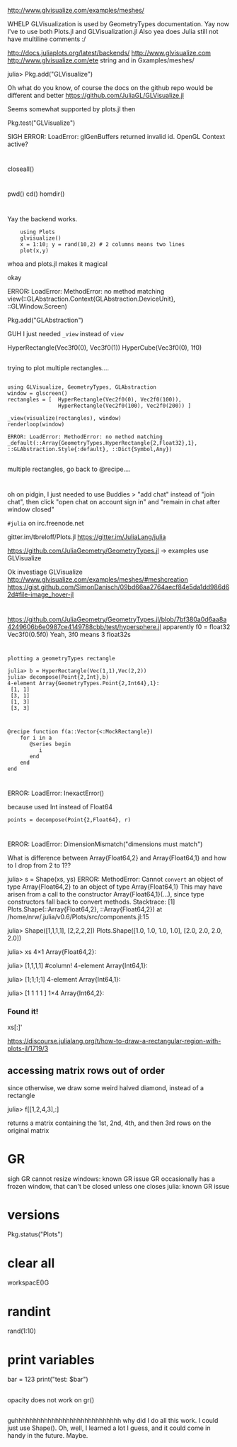 http://www.glvisualize.com/examples/meshes/


WHELP GLVisualization is used by GeometryTypes documentation. Yay now I've to use both Plots.jl and GLVisualization.jl
 Also yea does Julia still not have multiline comments :/

 http://docs.juliaplots.org/latest/backends/
 http://www.glvisualize.com
 http://www.glvisualize.com/ete string and in
 Gxamples/meshes/


julia> Pkg.add("GLVisualize")


Oh what do you know, of course the docs on the github repo would be different and better
https://github.com/JuliaGL/GLVisualize.jl

Seems somewhat supported by plots.jl then


Pkg.test("GLVisualize")


SIGH
ERROR: LoadError: glGenBuffers returned invalid id. OpenGL Context active?




#
closeall()


#
pwd()
cd()
homdir()


#


Yay the backend works.
```
    using Plots
    glvisualize()
    x = 1:10; y = rand(10,2) # 2 columns means two lines
    plot(x,y)
```
whoa and plots.jl makes it magical


okay


ERROR: LoadError: MethodError: no method matching view(::GLAbstraction.Context{GLAbstraction.DeviceUnit}, ::GLWindow.Screen)


Pkg.add("GLAbstraction")

GUH I just needed `_view` instead of `view`

HyperRectangle(Vec3f0(0), Vec3f0(1))
HyperCube(Vec3f0(0), 1f0)

## 
trying to plot multiple rectangles....

```

using GLVisualize, GeometryTypes, GLAbstraction
window = glscreen()
rectangles = [  HyperRectangle(Vec2f0(0), Vec2f0(100)), 
                HyperRectangle(Vec2f0(100), Vec2f0(200)) ]

_view(visualize(rectangles), window)
renderloop(window)

```

`ERROR: LoadError: MethodError: no method matching _default(::Array{GeometryTypes.HyperRectangle{2,Float32},1}, ::GLAbstraction.Style{:default}, ::Dict{Symbol,Any})`


##

multiple rectangles, go back to @recipe....


#

oh on pidgin, I just needed to use Buddies > "add chat" instead of "join chat",
then click "open chat on account sign in" and "remain in chat after window
closed"

`#julia` on irc.freenode.net


gitter.im/tbreloff/Plots.jl
https://gitter.im/JuliaLang/julia


https://github.com/JuliaGeometry/GeometryTypes.jl
-> examples use GLVisualize


Ok investiage GLVisualize
http://www.glvisualize.com/examples/meshes/#meshcreation
https://gist.github.com/SimonDanisch/09bd66aa2764aecf84e5da1dd986d62d#file-image_hover-jl


#

https://github.com/JuliaGeometry/GeometryTypes.jl/blob/7bf380a0d6aa8a4249606b6e0987ce4149788cbb/test/hypersphere.jl
apparently  f0 = float32
 Vec3f0(0.5f0)
 Yeah, 3f0 means 3 float32s

 
#

```
plotting a geometryTypes rectangle

julia> b = HyperRectangle(Vec(1,1),Vec(2,2))
julia> decompose(Point{2,Int},b)
4-element Array{GeometryTypes.Point{2,Int64},1}:
 [1, 1]
 [3, 1]
 [1, 3]
 [3, 3]
```

#

```
@recipe function f(a::Vector{<:MockRectangle})
    for i in a
       @series begin
          i
       end
    end
end
```

#
ERROR: LoadError: InexactError()

because
used Int instead of Float64

    points = decompose(Point{2,Float64}, r)

#
ERROR: LoadError: DimensionMismatch("dimensions must match")

What is difference between Array{Float64,2} and Array{Float64,1} and how to I drop from 2 to 1??

julia> s = Shape(xs, ys)
ERROR: MethodError: Cannot `convert` an object of type Array{Float64,2} to an object of type Array{Float64,1}
This may have arisen from a call to the constructor Array{Float64,1}(...),
since type constructors fall back to convert methods.
Stacktrace:
 [1] Plots.Shape(::Array{Float64,2}, ::Array{Float64,2}) at /home/nrw/.julia/v0.6/Plots/src/components.jl:15

julia> Shape([1,1,1,1], [2,2,2,2])
Plots.Shape([1.0, 1.0, 1.0, 1.0], [2.0, 2.0, 2.0, 2.0])

julia> xs
4×1 Array{Float64,2}:

julia> [1,1,1,1] #column!
4-element Array{Int64,1}:

julia> [1;1;1;1]
4-element Array{Int64,1}:

julia> [1 1 1 1 ]
1×4 Array{Int64,2}:

### Found it!
xs[:]'


https://discourse.julialang.org/t/how-to-draw-a-rectangular-region-with-plots-jl/1719/3

## accessing matrix rows out of order

since otherwise, we draw some weird halved diamond, instead of a rectangle

julia> f[[1,2,4,3],:]

returns a matrix containing the 1st, 2nd, 4th, and then 3rd rows on the original matrix

# GR
sigh
GR cannot resize windows: known GR issue
GR occasionally has a frozen window, that can't be closed unless one closes julia: known GR issue


# versions
Pkg.status("Plots")



# clear all
workspacE()G

# randint
rand(1:10)

# print variables
bar = 123
print("test: $bar")



##
opacity does not work on gr() 


##
guhhhhhhhhhhhhhhhhhhhhhhhhhhhhh why did I do all this work. I could just use
Shape(). Oh, well, I learned a lot I guess, and it could come in handy in the
future. Maybe.

